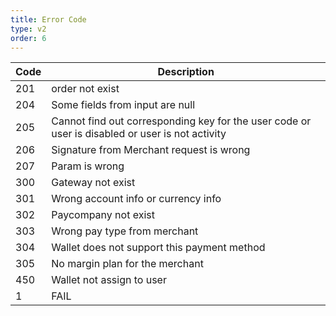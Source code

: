 ```yaml
---
title: Error Code
type: v2
order: 6
---
```


| Code | Description |
| -- | -- |
| 201 | order not exist
| 204 | Some fields from input are null
| 205 | Cannot find out corresponding key for the user code or user is disabled or user is not activity
| 206 | Signature from Merchant request is wrong
| 207 | Param is wrong
| 300 | Gateway not exist
| 301 | Wrong account info or currency info
| 302 | Paycompany not exist
| 303 | Wrong pay type from merchant
| 304 | Wallet does not support this payment method
| 305 | No margin plan for the merchant
| 450 | Wallet not assign to user
| 1 | FAIL
